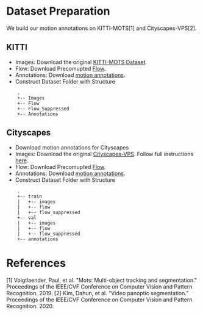 # Dataset Preparation

We build our motion annotations on KITTI-MOTS[1] and Cityscapes-VPS[2].

## KITTI

* Images: Download the original [KITTI-MOTS Dataset](http://www.cvlibs.net/datasets/kitti/eval_instance_seg.php?benchmark=instanceSeg2015).
* Flow: Download Precomupted [Flow](https://drive.google.com/file/d/1tIyRKO5o9imAF3huUo0s-R-ys4znly5t/view?usp=sharing).
* Annotations: Download [motion annotations](https://drive.google.com/drive/folders/1whMm0NMzkz77jQRHkQeNNQsuAGEVekqk?usp=sharing).
* Construct Dataset Folder with Structure
```
    .
    +-- Images
    +-- Flow
    +-- Flow_Suppressed
    +-- Annotations
```

## Cityscapes
* Download motion annotations for Cityscapes
* Images: Download the original [Cityscapes-VPS](https://www.dropbox.com/s/ecem4kq0fdkver4/cityscapes-vps-dataset-1.0.zip?dl=0). Follow full instructions [here](https://github.com/mcahny/vps/blob/master/docs/DATASET.md).
* Flow: Download Precomupted [Flow](https://drive.google.com/file/d/1HE4WTIW7HvjpQPU2wZ-eD6CVxmlAwigb/view?usp=sharing).
* Annotations: Download [motion annotations](https://drive.google.com/drive/folders/1whMm0NMzkz77jQRHkQeNNQsuAGEVekqk?usp=sharing).
* Construct Dataset Folder with Structure
```
    .
    +-- train
    |   +-- images
    |   +-- flow
    |   +-- flow_suppressed
    +-- val
    |   +-- images
    |   +-- flow
    |   +-- flow_suppressed
    +-- annotations
```

# References

[1] Voigtlaender, Paul, et al. "Mots: Multi-object tracking and segmentation." Proceedings of the IEEE/CVF Conference on Computer Vision and Pattern Recognition. 2019.
[2] Kim, Dahun, et al. "Video panoptic segmentation." Proceedings of the IEEE/CVF Conference on Computer Vision and Pattern Recognition. 2020.
